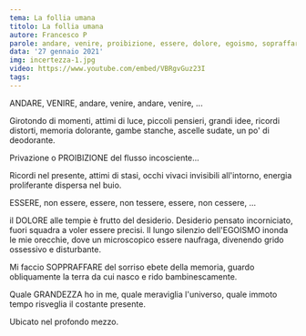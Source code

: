 ```yaml
---
tema: La follia umana
titolo: La follia umana
autore: Francesco P
parole: andare, venire, proibizione, essere, dolore, egoismo, sopraffare, grandezza
data: '27 gennaio 2021'
img: incertezza-1.jpg
video: https://www.youtube.com/embed/VBRgvGuz23I 
tags: 
---
```

ANDARE, VENIRE, andare, venire, andare, venire, ...

Girotondo di momenti, attimi di luce, piccoli pensieri, grandi idee, ricordi distorti, memoria dolorante, gambe stanche, ascelle sudate, un po' di deodorante.

Privazione o PROIBIZIONE del flusso incosciente...

Ricordi nel presente, attimi di stasi, occhi vivaci invisibili all'intorno, energia proliferante dispersa nel buio.

ESSERE, non essere, essere, non tessere, essere, non cessere, ...

il DOLORE alle tempie è frutto del desiderio. Desiderio pensato incorniciato, fuori squadra a voler essere precisi. Il lungo silenzio dell'EGOISMO inonda le mie orecchie, dove un microscopico essere naufraga, divenendo grido ossessivo e disturbante.

Mi faccio SOPPRAFFARE del sorriso ebete della memoria, guardo obliquamente la terra da cui nasco e rido bambinescamente.

Quale GRANDEZZA ho in me, quale meraviglia l'universo, quale immoto tempo risveglia il costante presente.

Ubicato nel profondo mezzo.

